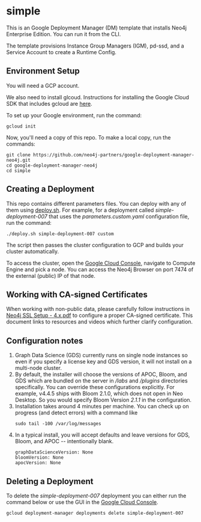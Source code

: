 # simple

This is an Google Deployment Manager (DM) template that installs Neo4j Enterprise Edition.  You can run it from the  CLI.

The template provisions Instance Group Managers (IGM), pd-ssd, and a Service Account to create a Runtime Config.

## Environment Setup

You will need a GCP account.

We also need to install glcoud.  Instructions for installing the Google Cloud SDK that includes gcloud are [here](https://cloud.google.com/sdk/).

To set up your Google environment, run the command:

    gcloud init

Now, you'll need a copy of this repo.  To make a local copy, run the commands:

    git clone https://github.com/neo4j-partners/google-deployment-manager-neo4j.git
    cd google-deployment-manager-neo4j
    cd simple

## Creating a Deployment

This repo contains different parameters files.  You can deploy with any of them using [deploy.sh](deploy.sh).  For example, for a deployment called <i>simple-deployment-007</i> that uses the <i>parameters.custom.yaml</i> configuration file, run the command:

    ./deploy.sh simple-deployment-007 custom

The script then passes the cluster configuration to GCP and builds your cluster automatically.

To access the cluster, open the [Google Cloud Console](http://cloud.google.com/console), navigate to Compute Engine and pick a node.  You can access the Neo4j Browser on port 7474 of the external (public) IP of that node.

## Working with CA-signed Certificates

When working with non-public data, please carefully follow instructions in [Neo4j SSL Setup - 4.x.pdf](../../azure-resource-manager-neo4j/simple/Neo4jSSLSetup-4.x.pdf) to configure a proper CA-signed certificate.  This document links to resources and videos which further clarify configuration.</i>

## Configuration notes

<ol> 
<li>Graph Data Science (GDS) currently runs on single node instances so even if you specify a license key and GDS version, it will not install on a multi-node cluster.</li>
<li>By default, the installer will choose the versions of APOC, Bloom, and GDS which are bundled on the server in <i>/labs</i> and <i>/plugins</i> directories specifically.  You can override these configurations explicitly.  For example, v4.4.5 ships with Bloom 2.1.0, which does not open in Neo Desktop.  So you would specify Bloom Version <i>2.1.1</i> in the configuration.</li>
<li>Installation takes around 4 minutes per machine.  You can check up on progress (and detect errors) with a command like
        
    sudo tail -100 /var/log/messages

</li>
<li>In a typical install, you will accept defaults and leave versions for GDS, Bloom, and APOC -- intentionally blank. 

    graphDataScienceVersion: None
    bloomVersion: None
    apocVersion: None

</li>
</ol>

## Deleting a Deployment

To delete the <i>simple-deployment-007</i> deployment you can either run the command below or use the GUI in the [Google Cloud Console](http://cloud.google.com/console).

    gcloud deployment-manager deployments delete simple-deployment-007
